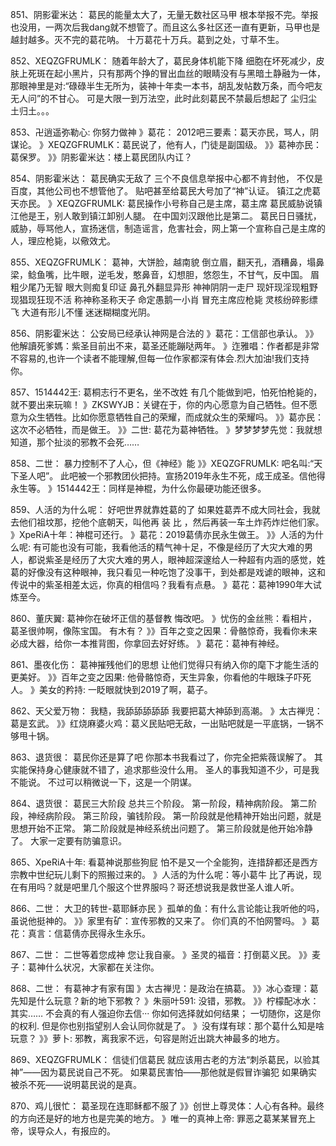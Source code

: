 851、阴影霍米达： 葛民的能量太大了，无量无数社区马甲
根本举报不完。举报也没用，一两次后我dang就不想管了。而且这么多社区还一直有更新，马甲也是越封越多。灭不完的葛花呐。
十万葛花十万兵。葛到之处，寸草不生。

852、XEQZGFRUMLK： 随着年龄大了，葛民身体机能下降
细胞在坏死减少，皮肤上死斑在起小黑片，只有那两个挣的冒出血丝的眼睛没有与黑暗土静融为一体，那眼神里是对:“碌碌半生无所为，装神十年卖一本书，胡乱发帖数万条，而今吧友无人问”的不甘心。
可是大限一到万法空，此时此刻葛民不禁最后想起了 尘归尘土归土。。。

853、卍逍遥弥勒心:   你努力做神
》葛花： 2012吧三要素：葛天亦民，骂人，阴谋论。
》XEQZGFRUMLK：葛民说了，他有人，门徒是副国级。
》》葛神亦民：葛保罗。
》》阴影霍米达：楼上葛民团队内讧？

854、阴影霍米达：  葛民确实无敌了
三个不良信息举报中心都不肯封他， 不仅是百度，其他公司也不想管他了。
贴吧甚至给葛民大号加了“神”认证。
镇江之虎葛天亦民。
》XEQZGFRUMLK:   葛民操作小号称自己是主席，葛主席
葛民威胁说镇江他是王，别人敢到镇江卸别人腿。 在中国刘汉跟他比是第二。
葛民日日骚扰，威胁，辱骂他人，宣扬迷信，制造谣言，危害社会，网上第一个宣称自己是主席的人，理应枪毙，以儆效尤。

855、XEQZGFRUMLK： 葛神，大饼脸，越南貌
倒立眉，翻天孔，酒糟鼻，塌鼻梁，鲶鱼嘴，比牛眼，逆毛发，憨鼻音，幻想胆，悠怨生，不甘气，反中国。
眉粗少尾乃无智
眼大则痴复印证
鼻孔外翻显异形
神神阴阴一走尸
现奸现淫现粗野
现猖现狂现不活
称神称圣称天子
命定愚鹅一小肖
冒充主席应枪毙
灵核纷碎影缥飞
大道有形儿不懂
迷迷糊糊度光阴。

856、阴影霍米达：  公安局已经承认神网是合法的
》葛花：工信部也承认。
》》他解讀死爹媽：紫圣目前出不来，葛圣还能蹦哒两年。
》迮雅唱：作者都是非常不容易的,也许一个读者不能理解,但每一位作家都深有体会.烈大加油!我们支持你。

857、1514442王:  葛桐志行不更名，坐不改姓
有几个能做到吧，怕死怕枪毙的，就不要出来玩嘛！
》ZKSWYJB：关键在于，你的内心愿意为自己牺牲。但不愿意为众生牺牲。比如你愿意牺牲自己的荣耀，而成就众生的荣耀吗。
》》葛亦民：这次不必牺牲，而是做王。
》》二世: 葛花为葛神牺牲。
》梦梦梦梦先觉：我就想知道，那个扯淡的邪教不会死……

858、二世： 暴力控制不了人心，但《神经》能
》》XEQZGFRUMLK: 吧名叫:“天下圣人吧”。 此吧被一个邪教团伙把持。宣扬2019年永生不死，成王成圣。信他得永生等。
》1514442王：同样是神棍，为什么你最硬功能还很多。

859、人活的为什么呢：  好吧世界就靠姓葛的了
如果姓葛弄不成大同社会，我就去他们祖坟那，挖他个底朝天，叫他再 装 比 ，然后再装一车土炸药炸烂他们家。
》XpeRiA十年：神棍可还行。
》葛花：2019葛倩亦民永生做王。
》》人活的为什么呢: 有可能也没有可能，我看他活的精气神十足，不像是经历了大灾大难的男人，都说紫圣是经历了大灾大难的男人，眼神超深邃给人一种超有内涵的感觉，姓葛的好像没有这种眼神，我只看见一种吃饱了没事干，到处都是戏谑的眼神，这和传说中的紫圣相差太远，你真的相信吗？我看有点悬。
》葛花：葛神1990年大试炼至今。

860、董庆翼:   葛神你在破坏正信的基督教
悔改吧。
》忧伤的金丝熊：看相片，葛圣很帅啊，像陈宝国。
有木有？
》》百年之变之因果：骨骼惊奇，我看你未来必成大器，给你一本推背图，你拿回去好好练。
》葛花：葛神有神经。

861、墨夜化伤： 葛神摧残他们的思想
让他们觉得只有纳入你的麾下才能生活的更美好。
》》百年之变之因果:   他骨骼惊奇，天生异象，你看他的牛眼珠子吓死人。
》美女的矜持:  一眨眼就快到2019了啊，葛子。

862、天父爱万物： 我糙，我舔舔舔舔舔
我要把葛大神舔到高潮。
》太古禅児：葛是玄武。
》》红烧麻婆火鸡：葛义民贴吧无敌，一出贴吧就是一平底锅，一锅不够甩十锅。

863、退货很： 葛民你还是算了吧
你那本书我看过了，你完全把紫薇误解了。
其实能保持身心健康就不错了，追求那些没什么用。
圣人的事我知道不少，可是我不能说。
不过可以稍微说一下，这是一个阴谋。

864、退货很：  葛民三大阶段
总共三个阶段。
第一阶段，精神病阶段。
第二阶段，神经病阶段。
第三阶段，骗钱阶段。
第一阶段就是他精神开始出问题，就是思想开始不正常。
第二阶段就是神经系统出问题了。
第三阶段就是他开始冷静了。
大家一定要有防骗意识。

865、XpeRiA十年:  看葛神说那些狗屁
怕不是又一个全能狗，连措辞都还是西方宗教中世纪玩儿剩下的照搬过来的。
》人活的为什么呢：等小葛牛 比了再说，现在有用吗？就是吧里几个服这个世界服吗？哥还想说我是救世圣人谁人听。

866、二世： 大卫的转世-葛耶稣亦民
》孤单的鱼：有什么言论能让我听他的吗，虽说他挺神的。
》》家里有矿：宣传邪教的又来了。
你们真的不怕网警吗。
》葛花：真言：信葛倩亦民得永生永乐。

867、二世： 二世等着您成神
您让我自豪。
》圣灵的福音：打倒葛义民。
》》麦子：葛神什么状况，大家都在关注你。

868、二世： 有葛神才有家有国
》太古禅児：是政治在搞葛。
》》冰心查理：葛先知是什么玩意？新的地下邪教？
》朱丽叶591: 没错，邪教。
》》柠檬配冰水：其实……
不会真的有人强迫你去信··· 
你如何选择就如何结果；
一切随你，这是你的权利.
但是你也别指望别人会认同你就是了。
》没有煤有球：那个葛什么知是啥玩意？
》》萝卜: 邪教，离我家不远，句容是附近出跳大神最多的地方。

869、XEQZGFRUMLK： 信徒们信葛民
就应该用古老的方法“刺杀葛民，以验其神”——因为葛民说自己不死。
如果葛民害怕——那他就是假冒诈骗犯
如果确实被杀不死——说明葛民说的是真。

870、鸡儿很忙： 葛圣现在连耶稣都不服了
》》创世上尊灵体：人心有各种。最终的方向还是好的地方也是完美的地方。
》唯一的真神上帝: 罪恶之葛某某冒充上帝，误导众人，有报应的。